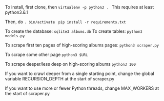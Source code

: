 
To install, first clone, then
```virtualenv -p python3 . ```
This requires at least python3.6.1

Then, do
```. bin/activate ```
```pip install -r requirements.txt```

To create the database:
```sqlite3 albums.db```
To create tables:
```python3 models.py```

To scrape first ten pages of high-scoring albums pages:
```python3 scraper.py```

To scrape some other page
```python3 $URL```

To scrape deeper/less deep on high-scoring albums
```python3 100```

If you want to crawl deeper from a single starting point, change the global
variable RECURSION_DEPTH at the start of scraper.py

If you want to use more or fewer Python threads, change MAX_WORKERS at the start of scraper.py
